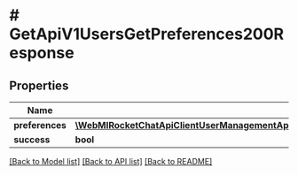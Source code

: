 # # GetApiV1UsersGetPreferences200Response

## Properties

Name | Type | Description | Notes
------------ | ------------- | ------------- | -------------
**preferences** | [**\WebMIRocketChatApiClientUserManagementApi\Model\GetApiV1UsersGetPreferences200ResponsePreferences**](GetApiV1UsersGetPreferences200ResponsePreferences.md) |  | [optional]
**success** | **bool** |  | [optional]

[[Back to Model list]](../../README.md#models) [[Back to API list]](../../README.md#endpoints) [[Back to README]](../../README.md)
